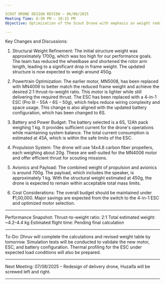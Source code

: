 ```yaml
---

SCOUT DRONE DESIGN REVIEW – 06/08/2025
Meeting Time: 8:30 PM – 10:15 PM
Objective: Optimization of the Scout Drone with emphasis on weight reduction, cost efficiency, and thrust-to-weight balance.

---
```


Key Changes and Discussions:

1. Structural Weight Refinement:
   The initial structure weight was approximately 1700g, which was too high for our performance goals. The team has reduced the wheelbase and shortened the rotor arm length, leading to a significant drop in frame weight. The updated structure is now expected to weigh around 450g.

2. Powertrain Optimization:
   The earlier motor, MN5008, has been replaced with MN4006 to better match the reduced frame weight and achieve the desired 2:1 thrust-to-weight ratio. This motor is lighter while still delivering the required thrust.
   The ESC has been replaced with a 4-in-1 ESC (Pro III – 55A – 6S – 50g), which helps reduce wiring complexity and space usage. This change is also aligned with the updated battery configuration, which has been changed to 6S.

3. Battery and Power Budget:
   The battery selected is a 6S, 12Ah pack weighing 1 kg. It provides sufficient current for the drone's operations while maintaining system balance. The total current consumption is estimated at 45A, which is within the safe limits of the ESC.

4. Propulsion System:
   The drone will use 14x4.8 carbon fiber propellers, each weighing about 20g. These are well-suited for the MN4006 motor and offer efficient thrust for scouting missions.

5. Avionics and Payload:
   The combined weight of propulsion and avionics is around 700g. The payload, which includes the speaker, is approximately 1 kg. With the structural weight estimated at 450g, the drone is expected to remain within acceptable total mass limits.

6. Cost Considerations:
   The overall budget should be maintained under ₹1,00,000. Major savings are expected from the switch to the 4-in-1 ESC and optimized motor selection.

---

Performance Snapshot:
Thrust-to-weight ratio: 2:1
Total estimated weight: \~4.2–4.4 kg
Estimated flight time: Pending final calculation

---

To-Do:
Dhruv will complete the calculations and revised weight table by tomorrow.
Simulation tests will be conducted to validate the new motor, ESC, and battery configuration.
Thermal profiling for the ESC under expected load conditions will also be prepared.

---

Next Meeting: 07/08/2025 – Redesign of delivery drone, Huzaifa will be screwed left and right.

---
